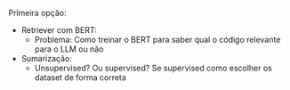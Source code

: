 Primeira opção:
- Retriever com BERT:
	- Problema: Como treinar o BERT para saber qual o código relevante para o LLM ou não
- Sumarização:
	- Unsupervised? Ou supervised? Se supervised como escolher os dataset de forma correta
